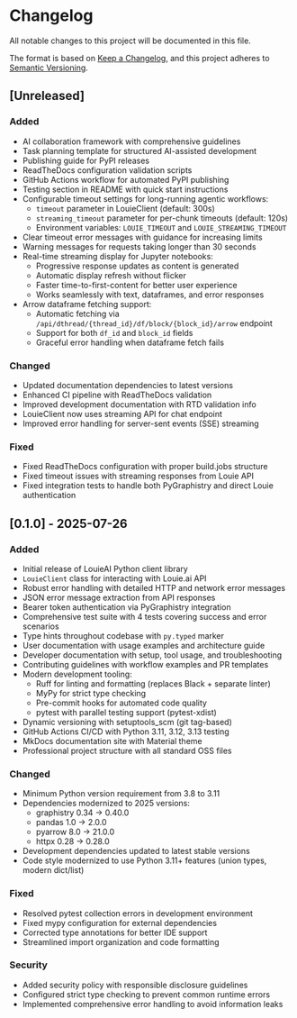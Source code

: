 # Changelog

All notable changes to this project will be documented in this file.

The format is based on [Keep a Changelog](https://keepachangelog.com/en/1.0.0/),
and this project adheres to [Semantic Versioning](https://semver.org/spec/v2.0.0.html).

## [Unreleased]

### Added
- AI collaboration framework with comprehensive guidelines
- Task planning template for structured AI-assisted development
- Publishing guide for PyPI releases
- ReadTheDocs configuration validation scripts
- GitHub Actions workflow for automated PyPI publishing
- Testing section in README with quick start instructions
- Configurable timeout settings for long-running agentic workflows:
  - `timeout` parameter in LouieClient (default: 300s)
  - `streaming_timeout` parameter for per-chunk timeouts (default: 120s)
  - Environment variables: `LOUIE_TIMEOUT` and `LOUIE_STREAMING_TIMEOUT`
- Clear timeout error messages with guidance for increasing limits
- Warning messages for requests taking longer than 30 seconds
- Real-time streaming display for Jupyter notebooks:
  - Progressive response updates as content is generated
  - Automatic display refresh without flicker
  - Faster time-to-first-content for better user experience
  - Works seamlessly with text, dataframes, and error responses
- Arrow dataframe fetching support:
  - Automatic fetching via `/api/dthread/{thread_id}/df/block/{block_id}/arrow` endpoint
  - Support for both `df_id` and `block_id` fields
  - Graceful error handling when dataframe fetch fails

### Changed
- Updated documentation dependencies to latest versions
- Enhanced CI pipeline with ReadTheDocs validation
- Improved development documentation with RTD validation info
- LouieClient now uses streaming API for chat endpoint
- Improved error handling for server-sent events (SSE) streaming

### Fixed
- Fixed ReadTheDocs configuration with proper build.jobs structure
- Fixed timeout issues with streaming responses from Louie API
- Fixed integration tests to handle both PyGraphistry and direct Louie authentication

## [0.1.0] - 2025-07-26

### Added
- Initial release of LouieAI Python client library
- `LouieClient` class for interacting with Louie.ai API
- Robust error handling with detailed HTTP and network error messages
- JSON error message extraction from API responses
- Bearer token authentication via PyGraphistry integration
- Comprehensive test suite with 4 tests covering success and error scenarios
- Type hints throughout codebase with `py.typed` marker
- User documentation with usage examples and architecture guide
- Developer documentation with setup, tool usage, and troubleshooting
- Contributing guidelines with workflow examples and PR templates
- Modern development tooling:
  - Ruff for linting and formatting (replaces Black + separate linter)
  - MyPy for strict type checking
  - Pre-commit hooks for automated code quality
  - pytest with parallel testing support (pytest-xdist)
- Dynamic versioning with setuptools_scm (git tag-based)
- GitHub Actions CI/CD with Python 3.11, 3.12, 3.13 testing
- MkDocs documentation site with Material theme
- Professional project structure with all standard OSS files

### Changed
- Minimum Python version requirement from 3.8 to 3.11
- Dependencies modernized to 2025 versions:
  - graphistry 0.34 → 0.40.0
  - pandas 1.0 → 2.0.0  
  - pyarrow 8.0 → 21.0.0
  - httpx 0.28 → 0.28.0
- Development dependencies updated to latest stable versions
- Code style modernized to use Python 3.11+ features (union types, modern dict/list)

### Fixed
- Resolved pytest collection errors in development environment
- Fixed mypy configuration for external dependencies
- Corrected type annotations for better IDE support
- Streamlined import organization and code formatting

### Security
- Added security policy with responsible disclosure guidelines
- Configured strict type checking to prevent common runtime errors
- Implemented comprehensive error handling to avoid information leaks